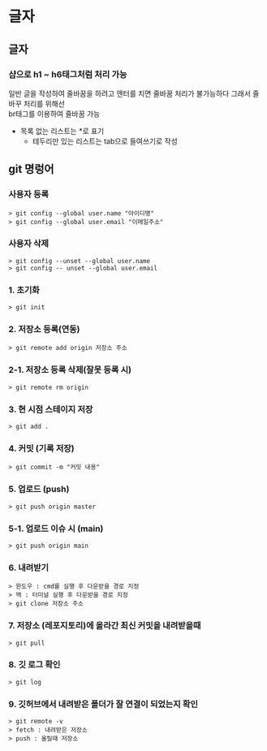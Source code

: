 # 글자

## 글자

### 샵으로 h1 ~ h6태그처럼 처리 가능

일반 글을 작성하여
줄바꿈을 하려고 엔터를 치면
줄바꿈 처리가 불가능하다
그래서 줄바꾸 처리를 위해선 <br> br태그를 이용하여 줄바꿈 가능

- 목록 없는 리스트는 \*로 표기
  - 테두리만 있는 리스트는 tab으로 들여쓰기로 작성

## git 명렁어

### 사용자 등록

    > git config --global user.name "아이디명"
    > git config --global user.email "이메일주소"

### 사용자 삭제

    > git config --unset --global user.name
    > git config -- unset --global user.email

### 1. 초기화

    > git init

### 2. 저장소 등록(연동)

    > git remote add origin 저장소 주소

### 2-1. 저장소 등록 삭제(잘못 등록 시)

    > git remote rm origin

### 3. 현 시점 스테이지 저장

    > git add .

### 4. 커밋 (기록 저장)

    > git commit -m "커밋 내용"

### 5. 업로드 (push)

    > git push origin master

### 5-1. 업로드 이슈 시 (main)

    > git push origin main

### 6. 내려받기

    > 윈도우 : cmd를 실행 후 다운받을 경로 지정
    > 맥 : 터미널 실행 후 다운받을 경로 지정
    > git clone 저장소 주소

### 7. 저장소 (레포지토리)에 올라간 최신 커밋을 내려받을때

    > git pull

### 8. 깃 로그 확인

    > git log

### 9. 깃허브에서 내려받은 폴더가 잘 연결이 되었는지 확인

    > git remote -v
    > fetch : 내려받은 저장소
    > push : 올릴때 저장소
